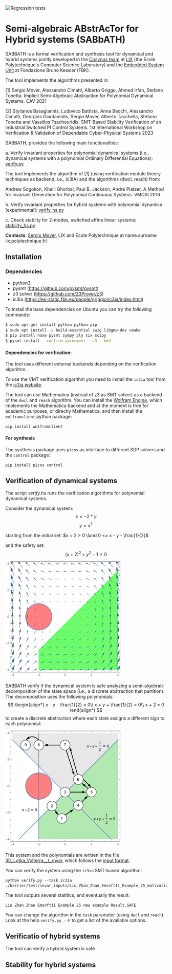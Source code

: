 ![Regression tests](https://github.com/smover/semialgebraic_invariants/workflows/Regression%20tests/badge.svg)

# Semi-algebraic ABstrAcTor for Hybrid systems (SABbATH)

SABBATH is a formal verification and synthesis tool for dynamical and hybrid systems jointly developed in the [Cosynus team](http://www.lix.polytechnique.fr/cosynus/) at [LIX](https://www.lix.polytechnique.fr) (the Ecole Polytechnique's Computer Science Laboratory) and the [Embedded System Unit](https://es.fbk.eu) at Fondazione Bruno Kessler (FBK).

The tool implements the algorithms presented in:

[1] Sergio Mover, Alessandro Cimatti, Alberto Griggo, Ahmed Irfan, Stefano Tonetta. Implicit Semi-Algebraic Abstraction for Polynomial Dynamical Systems. CAV 2021

[2] Stylianos Basagiannis, Ludovico Battista, Anna Becchi, Alessandro Cimatti, Georgios Giantamidis, Sergio Mover, Alberto Tacchella, Stefano Tonetta and Vassilios Tsachouridis. SMT-Based Stability Verification of an Industrial Switched PI Control Systems. 1st International Workshop on Verification & Validation of Dependable Cyber-Physical Systems 2023


SABBATH, provides the following main functionalities:

a. Verify invariant properties for polynomial dynamical systems (i.e., dynamical systems with a polynomial Ordinary Differential Equations): [verify.py](#verification-of-dynamical-systems)

The tool implements the algorithm of [1] (using verification modulo theory techniques as backend, i.e., ic3IA) and the algorithms (dwcl, reach) from:

Andrew Sogokon, Khalil Ghorbal, Paul B. Jackson, André Platzer. A Method for Invariant Generation for Polynomial Continuous Systems. VMCAI 2016

b. Verify invariant properties for hybrid systems with polynomial dynamics [experimental]: [verify_hs.py](#verification-of-hybrid-systems)

c. Check stabilty for 2-modes, switched affine linear systems: [stability_hs.py](#stability-for-hybrid-systems)

**Contacts**: [Sergio Mover](https://www.sergiomover.eu), LIX and Ecole Polytechnique at name.surname <at> lix.polytechnique.fr)


## Installation

### Dependencies
- python3
- pysmt (https://github.com/pysmt/pysmt)
- z3 solver (https://github.com/Z3Prover/z3)
- ic3ia (https://es-static.fbk.eu/people/griggio/ic3ia/index.html)

To install the base dependencies on Ubuntu you can try the following commands:
```bash
$ sudo apt-get install python python-pip
$ sudo apt install -y build-essential swig libgmp-dev cmake
$ pip install nose pysmt sympy ply six scipy
$ pysmt-install --confirm-agreement --z3 --bdd
```

#### Dependencies for verification:

The tool uses different external backends depending on the verification algorithm.

To use the VMT verification algorithm you need to install the `ic3ia` tool from the [ic3ia website](https://es-static.fbk.eu/people/griggio/ic3ia/index.html).

The tool can use Mathematica (instead of z3 as SMT solver) as a backend of the `dwcl` and `reach` algorithm. You can install the [Wolfram Engine](https://www.wolfram.com/engine/), which implements the Mathematica backend and at the moment is free for academic purposes, or directly  Mathematica, and then install the `wolframclient` python package:
```
pip install wolframclient
```

#### For synthesis

The synthesis package uses `picos` as interface to different SDP solvers and the `control` package:
```
pip install picos control
```



## Verification of dynamical systems

The script *verify.hs* runs the verification algorithms for polynomial dynamical systems.

Consider the dynamical system:
$$\dot{x} = -2 * y$$
$$\dot{y} = x^2$$

starting from the initial set:
$x + 2 > 0 \land 0 <= x - y - \frac{1}{2}$

and the safety set:
$$
(x + 2)^2 + y^2 - 1 > 0
$$

![Verification problem](./docs/motexample_problem.png)

SABBATH verify if the dynamical system is safe analyzing a semi-algebraic decomposition of the state space  (i.e., a discrete abstraction that partition). The decomposition uses the following polynomials:
$$
\begin{align*}
x - y - \frac{1}{2}  = 0\\
x + y + \frac{1}{2} = 0\\
x + 2 = 0
\end{align*}
$$
to create a discrete abstraction where each state assigns a different sign to each polynomial:

![Semi-algebraic decomposition](./docs/motexample_abstraction.png)

This system and the polynomials are written in the file [3D_Lotka_Volterra__I_.invar](barrier/test/invar_inputs/3D_Lotka_Volterra__I_.invar), which follows the [input format](docs/input_format.md).

You can verify the system using the `ic3ia` SMT-based algorithm:
```
python verify.py --task ic3ia ./barrier/test/invar_inputs/Liu_Zhan_Zhao_Emsoft11_Example_25_motivating.invar 
```

The tool outputs several statitics, and eventually the result:
```
Liu Zhan Zhao Emsoft11 Example 25 new example Result.SAFE
```

You can change the algorithm in the `task` parameter (using `dwcl` and `reach`). Look at the help `verify.py --h` to get a list of the available options.


## Verificatio of hybrid systems

The tool can verify a hybrid system is safe 

## Stability for hybrid systems

